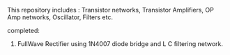 This repository includes : 
Transistor networks, Transistor Amplifiers, OP Amp networks, Oscillator, Filters etc.


completed: 
1. FullWave Rectifier 
using 1N4007 diode bridge and L C filtering network. 